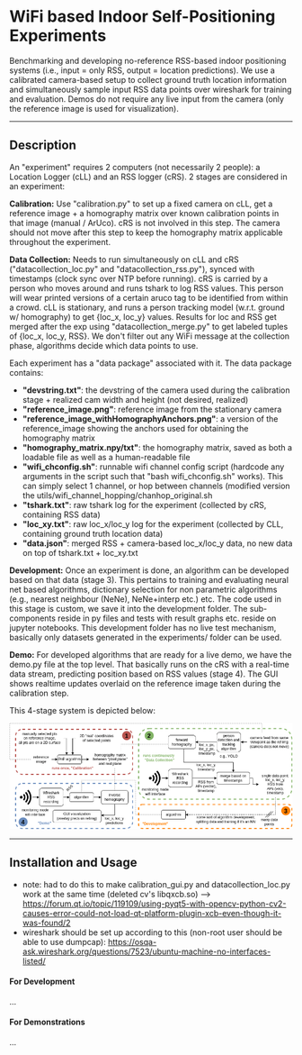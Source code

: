# WiFi based Indoor Self-Positioning Experiments

Benchmarking and developing no-reference RSS-based indoor positioning systems (i.e., input = only RSS, output = location predictions). We use a calibrated camera-based setup to collect ground truth location information and simultaneously sample input RSS data points over wireshark for training and evaluation. Demos do not require any live input from the camera (only the reference image is used for visualization). 

--- 

## Description

An "experiment" requires 2 computers (not necessarily 2 people): a Location Logger (cLL) and an RSS logger (cRS). 2 stages are considered in an experiment:

**Calibration:** Use "calibration.py" to set up a fixed camera on cLL, get a reference image + a homography matrix over known calibration points in that image (manual / ArUco). cRS is not involved in this step. The camera should not move after this step to keep the homography matrix applicable throughout the experiment.

**Data Collection:** Needs to run simultaneously on cLL and cRS ("datacollection_loc.py" and "datacollection_rss.py"), synced with timestamps (clock sync over NTP before running). cRS is carried by a person who moves around and runs tshark to log RSS values. This person will wear printed versions of a certain aruco tag to be identified from within a crowd. cLL is stationary, and runs a person tracking model (w.r.t. ground w/ homography) to get {loc_x, loc_y} values. Results for loc and RSS get merged after the exp using "datacollection_merge.py" to get labeled tuples of {loc_x, loc_y, RSS}. We don't filter out any WiFi message at the collection phase, algorithms decide which data points to use.

Each experiment has a "data package" associated with it. The data package contains:

- **"devstring.txt"**: the devstring of the camera used during the calibration stage + realized cam width and height (not desired, realized) 
- **"reference_image.png"**: reference image from the stationary camera
- **"reference_image_withHomographyAnchors.png"**: a version of the reference_image showing the anchors used for obtaining the homography matrix
- **"homography_matrix.npy/txt"**: the homography matrix, saved as both a loadable file as well as a human-readable file
- **"wifi_chconfig.sh"**: runnable wifi channel config script (hardcode any arguments in the script such that "bash wifi_chconfig.sh" works). This can simply select 1 channel, or hop between channels (modified version the utils/wifi_channel_hopping/chanhop_original.sh  
- **"tshark.txt"**: raw tshark log for the experiment (collected by cRS, containing RSS data)
- **"loc_xy.txt"**: raw loc_x/loc_y log for the experiment (collected by CLL, containing ground truth location data)
- **"data.json"**: merged RSS + camera-based loc_x/loc_y data, no new data on top of tshark.txt + loc_xy.txt

**Development:** Once an experiment is done, an algorithm can be developed based on that data (stage 3). This pertains to training and evaluating neural net based algorithms, dictionary selection for non parametric algorithms (e.g., nearest neighbour (NeNe), NeNe+interp etc.) etc. The code used in this stage is custom, we save it into the development folder. The sub-components reside in py files and tests with result graphs etc. reside on jupyter notebooks. This development folder has no live test mechanism, basically only datasets generated in the experiments/ folder can be used.

**Demo:** For developed algorithms that are ready for a live demo, we have the demo.py file at the top level. That basically runs on the cRS with a real-time data stream, predicting position based on RSS values (stage 4). The GUI shows realtime updates overlaid on the reference image taken during the calibration step.

This 4-stage system is depicted below:

![System Diagram](documentation/drawings/system.png)

---

## Installation and Usage

- note: had to do this to make calibration_gui.py and datacollection_loc.py work at the same time (deleted cv's libqxcb.so) --> https://forum.qt.io/topic/119109/using-pyqt5-with-opencv-python-cv2-causes-error-could-not-load-qt-platform-plugin-xcb-even-though-it-was-found/2
- wireshark should be set up according to this (non-root user should be able to use dumpcap): https://osqa-ask.wireshark.org/questions/7523/ubuntu-machine-no-interfaces-listed/


#### For Development
...

#### For Demonstrations
...


